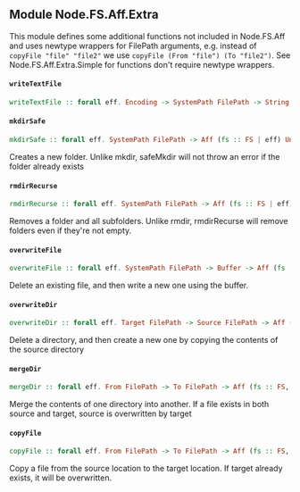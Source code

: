 ## Module Node.FS.Aff.Extra

This module defines some additional functions not included in Node.FS.Aff
and uses newtype wrappers for FilePath arguments, e.g. instead of
`copyFile "file" "file2"` we use `copyFile (From "file") (To "file2")`.
See Node.FS.Aff.Extra.Simple for functions don't require newtype wrappers.

#### `writeTextFile`

``` purescript
writeTextFile :: forall eff. Encoding -> SystemPath FilePath -> String -> Aff (fs :: FS | eff) Unit
```

#### `mkdirSafe`

``` purescript
mkdirSafe :: forall eff. SystemPath FilePath -> Aff (fs :: FS | eff) Unit
```

Creates a new folder. Unlike mkdir, safeMkdir will
not throw an error if the folder already exists

#### `rmdirRecurse`

``` purescript
rmdirRecurse :: forall eff. SystemPath FilePath -> Aff (fs :: FS | eff) Unit
```

Removes a folder and all subfolders. Unlike rmdir,
rmdirRecurse will remove folders even if they're not empty.

#### `overwriteFile`

``` purescript
overwriteFile :: forall eff. SystemPath FilePath -> Buffer -> Aff (fs :: FS, buffer :: BUFFER | eff) Unit
```

Delete an existing file, and then write a new one
using the buffer.

#### `overwriteDir`

``` purescript
overwriteDir :: forall eff. Target FilePath -> Source FilePath -> Aff (fs :: FS, buffer :: BUFFER | eff) Unit
```

Delete a directory, and then create a new one by
copying the contents of the source directory

#### `mergeDir`

``` purescript
mergeDir :: forall eff. From FilePath -> To FilePath -> Aff (fs :: FS, buffer :: BUFFER | eff) Unit
```

Merge the contents of one directory into another. If a file
exists in both source and target, source is overwritten by target

#### `copyFile`

``` purescript
copyFile :: forall eff. From FilePath -> To FilePath -> Aff (fs :: FS, buffer :: BUFFER | eff) Unit
```

Copy a file from the source location to the target location.
If target already exists, it will be overwritten.


